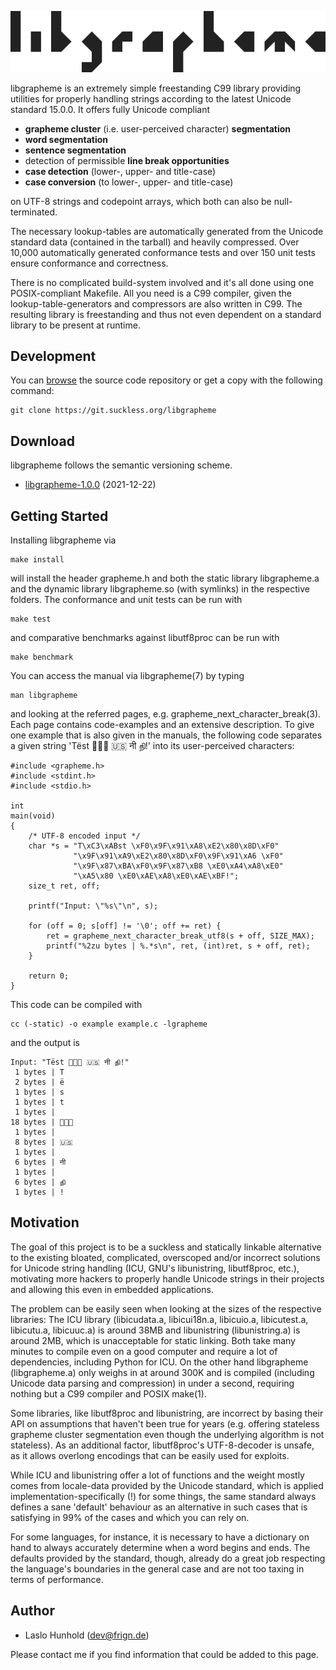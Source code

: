 ![libgrapheme](libgrapheme.svg)

libgrapheme is an extremely simple freestanding C99 library providing
utilities for properly handling strings according to the latest
Unicode standard 15.0.0. It offers fully Unicode compliant

* __grapheme cluster__ (i.e. user-perceived character) __segmentation__
* __word segmentation__
* __sentence segmentation__
* detection of permissible __line break opportunities__
* __case detection__ (lower-, upper- and title-case)
* __case conversion__ (to lower-, upper- and title-case)

on UTF-8 strings and codepoint arrays, which both can also be
null-terminated.

The necessary lookup-tables are automatically generated from the Unicode
standard data (contained in the tarball) and heavily compressed. Over
10,000 automatically generated conformance tests and over 150 unit tests
ensure conformance and correctness.

There is no complicated build-system involved and it's all done using
one POSIX-compliant Makefile. All you need is a C99 compiler, given
the lookup-table-generators and compressors are also written in C99.
The resulting library is freestanding and thus not even dependent on a
standard library to be present at runtime.

Development
-----------
You can [browse](//git.suckless.org/libgrapheme) the source code
repository or get a copy with the following command:

	git clone https://git.suckless.org/libgrapheme

Download
--------
libgrapheme follows the semantic versioning scheme.

* [libgrapheme-1.0.0](//dl.suckless.org/libgrapheme/libgrapheme-1.tar.gz) (2021-12-22)


Getting Started
---------------
Installing libgrapheme via

	make install

will install the header grapheme.h and both the static library
libgrapheme.a and the dynamic library libgrapheme.so (with symlinks) in
the respective folders. The conformance and unit tests can be run with

	make test

and comparative benchmarks against libutf8proc can be run with

	make benchmark

You can access the manual via libgrapheme(7) by typing

	man libgrapheme

and looking at the referred pages, e.g. grapheme\_next\_character\_break(3).
Each page contains code-examples and an extensive description. To give
one example that is also given in the manuals, the following code
separates a given string 'Tëst 👨‍👩‍👦 🇺🇸 नी நி!'
into its user-perceived characters:

	#include <grapheme.h>
	#include <stdint.h>
	#include <stdio.h>
	
	int
	main(void)
	{
		/* UTF-8 encoded input */
		char *s = "T\xC3\xABst \xF0\x9F\x91\xA8\xE2\x80\x8D\xF0"
		          "\x9F\x91\xA9\xE2\x80\x8D\xF0\x9F\x91\xA6 \xF0"
		          "\x9F\x87\xBA\xF0\x9F\x87\xB8 \xE0\xA4\xA8\xE0"
		          "\xA5\x80 \xE0\xAE\xA8\xE0\xAE\xBF!";
		size_t ret, off;
	
		printf("Input: \"%s\"\n", s);
	
		for (off = 0; s[off] != '\0'; off += ret) {
			ret = grapheme_next_character_break_utf8(s + off, SIZE_MAX);
			printf("%2zu bytes | %.*s\n", ret, (int)ret, s + off, ret);
		}
	
		return 0;
	}

This code can be compiled with

	cc (-static) -o example example.c -lgrapheme

and the output is

	Input: "Tëst 👨‍👩‍👦 🇺🇸 नी நி!"
	 1 bytes | T
	 2 bytes | ë
	 1 bytes | s
	 1 bytes | t
	 1 bytes |  
	18 bytes | 👨‍👩‍👦
	 1 bytes |  
	 8 bytes | 🇺🇸
	 1 bytes |  
	 6 bytes | नी
	 1 bytes |  
	 6 bytes | நி
	 1 bytes | !


Motivation
----------
The goal of this project is to be a suckless and statically linkable
alternative to the existing bloated, complicated, overscoped and/or
incorrect solutions for Unicode string handling (ICU, GNU's
libunistring, libutf8proc, etc.), motivating more hackers to properly
handle Unicode strings in their projects and allowing this even in
embedded applications.

The problem can be easily seen when looking at the sizes of the respective
libraries: The ICU library (libicudata.a, libicui18n.a, libicuio.a,
libicutest.a, libicutu.a, libicuuc.a) is around 38MB and libunistring
(libunistring.a) is around 2MB, which is unacceptable for static
linking. Both take many minutes to compile even on a good computer and
require a lot of dependencies, including Python for ICU. On
the other hand libgrapheme (libgrapheme.a) only weighs in at around 300K
and is compiled (including Unicode data parsing and compression) in
under a second, requiring nothing but a C99 compiler and POSIX make(1).

Some libraries, like libutf8proc and libunistring, are incorrect by
basing their API on assumptions that haven't been true for years
(e.g. offering stateless grapheme cluster segmentation even though the
underlying algorithm is not stateless). As an additional factor,
libutf8proc's UTF-8-decoder is unsafe, as it allows overlong encodings
that can be easily used for exploits.

While ICU and libunistring offer a lot of functions and the weight mostly
comes from locale-data provided by the Unicode standard, which is applied
implementation-specifically (!) for some things, the same standard always
defines a sane 'default' behaviour as an alternative in such cases that
is satisfying in 99% of the cases and which you can rely on.

For some languages, for instance, it is necessary to have a dictionary
on hand to always accurately determine when a word begins and ends. The
defaults provided by the standard, though, already do a great job
respecting the language's boundaries in the general case and are not too
taxing in terms of performance.

Author
------
* Laslo Hunhold (dev@frign.de)

Please contact me if you find information that could be added to this page.
